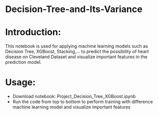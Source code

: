 # Decision-Tree-and-Its-Variance
# Introduction:
This notebook is used for applying machine learning models such as Decision Tree, XGBoost, Stacking,... to predict the possibility of heart disease on Cleveland Dataset and visualize important features in the prediction model.
# Usage:
- Download notebook: Project_Decision_Tree_XGBoost.ipynb
- Run the code from top to bottom to perform training with difference machine learning model and visualize important features
